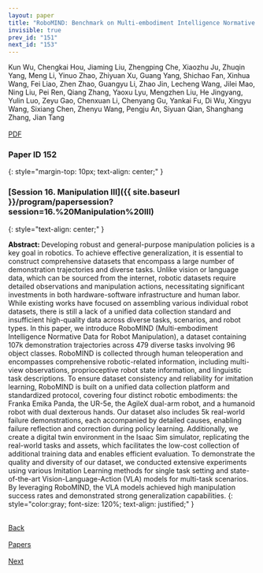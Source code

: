 ```yaml
---
layout: paper
title: "RoboMIND: Benchmark on Multi-embodiment Intelligence Normative Data for Robot Manipulation"
invisible: true
prev_id: "151"
next_id: "153"
---
```

<div class="paper-authors">
  <div class="paper-author-box">
    <div class="paper-author-name">Kun Wu, Chengkai Hou, Jiaming Liu, Zhengping Che, Xiaozhu Ju, Zhuqin Yang, Meng Li, Yinuo Zhao, Zhiyuan Xu, Guang Yang, Shichao Fan, Xinhua Wang, Fei Liao, Zhen Zhao, Guangyu Li, Zhao Jin, Lecheng Wang, Jilei Mao, Ning Liu, Pei Ren, Qiang Zhang, Yaoxu Lyu, Mengzhen Liu, He Jingyang, Yulin Luo, Zeyu Gao, Chenxuan Li, Chenyang Gu, Yankai Fu, Di Wu, Xingyu Wang, Sixiang Chen, Zhenyu Wang, Pengju An, Siyuan Qian, Shanghang Zhang, Jian Tang</div>
    <div class="paper-author-uni"></div>
  </div>
</div>

<div class="paper-pdf-modern">
  <div class="paper-menu-icon">
    <a href="https://www.roboticsproceedings.org/rss21/p152.pdf" title="Download PDF" target="_blank">
      <i class="fa fa-file-pdf-o"></i><br>
      <span class="paper-menu-label">PDF</span>
    </a>
  </div>
</div>

### Paper ID 152
{: style="margin-top: 10px; text-align: center;" }

### [Session 16. Manipulation III]({{ site.baseurl }}/program/papersession?session=16.%20Manipulation%20III)
{: style="text-align: center;" }

<b style="color: black;">Abstract: </b>Developing robust and general-purpose manipulation policies is a key goal in robotics. To achieve effective generalization, it is essential to construct comprehensive datasets that encompass a large number of demonstration trajectories and diverse tasks. Unlike vision or language data, which can be sourced from the internet, robotic datasets require detailed observations and manipulation actions, necessitating significant investments in both hardware-software infrastructure and human labor. While existing works have focused on assembling various individual robot datasets, there is still a lack of a unified data collection standard and insufficient high-quality data across diverse tasks, scenarios, and robot types. In this paper, we introduce RoboMIND (Multi-embodiment Intelligence Normative Data for Robot Manipulation), a dataset containing 107k demonstration trajectories across 479 diverse tasks involving 96 object classes. RoboMIND is collected through human teleoperation and encompasses comprehensive robotic-related information, including multi-view observations, proprioceptive robot state information, and linguistic task descriptions. To ensure dataset consistency and reliability for imitation learning, RoboMIND is built on a unified data collection platform and standardized protocol, covering four distinct robotic embodiments: the Franka Emika Panda, the UR-5e, the AgileX dual-arm robot, and a humanoid robot with dual dexterous hands. Our dataset also includes 5k real-world failure demonstrations, each accompanied by detailed causes, enabling failure reflection and correction during policy learning. Additionally, we create a digital twin environment in the Isaac Sim simulator, replicating the real-world tasks and assets, which facilitates the low-cost collection of additional training data and enables efficient evaluation.  To demonstrate the quality and diversity of our dataset, we conducted extensive experiments using various Imitation Learning methods for single task setting and state-of-the-art Vision-Language-Action (VLA) models for multi-task scenarios. By leveraging  RoboMIND, the VLA models achieved high manipulation success rates and demonstrated strong generalization capabilities.
{: style="color:gray; font-size: 120%; text-align: justified;" }

<div class="paper-menu">
  <div class="paper-menu-inner">
    <a href="{{ site.baseurl }}/program/papers/151/" title="Previous Paper">
            <div class="paper-menu-icon">
                <i class="fa fa-chevron-left"></i><br>
                <span class="paper-menu-label">Back</span>
            </div>
        </a>
    <a href="{{ site.baseurl }}/program/papers" title="All Papers">
      <div class="paper-menu-icon">
        <i class="fa fa-list"></i><br>
        <span class="paper-menu-label">Papers</span>
      </div>
    </a>
    <a href="{{ site.baseurl }}/program/papers/153/" title="Next Paper">
            <div class="paper-menu-icon">
                <i class="fa fa-chevron-right"></i><br>
                <span class="paper-menu-label">Next</span>
            </div>
        </a>
  </div>
</div>
